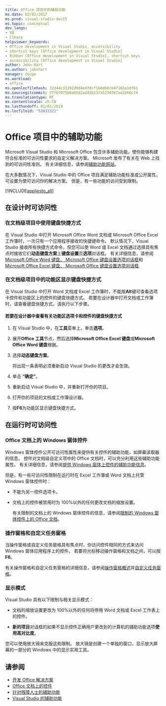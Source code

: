 ```yaml
---
title: Office 项目中的辅助功能
ms.date: 02/02/2017
ms.prod: visual-studio-dev15
ms.topic: conceptual
dev_langs:
- VB
- CSharp
helpviewer_keywords:
- Office development in Visual Studio, accessibility
- shortcut keys [Office development in Visual Studio]
- Ribbon [Office development in Visual Studio], shortcut keys
- accessibility [Office development in Visual Studio]
author: John-Hart
ms.author: johnhart
manager: douge
ms.workload:
- office
ms.openlocfilehash: 32d44c33192d9d4e4fdcf1b8db8cb47102a1df61
ms.sourcegitcommit: 37fb7075b0a65d2add3b137a5230767aa3266c74
ms.translationtype: MT
ms.contentlocale: zh-CN
ms.lasthandoff: 01/02/2019
ms.locfileid: "53833321"
---
```

# <a name="accessibility-in-office-projects"></a>Office 项目中的辅助功能

Microsoft Visual Studio 和 Microsoft Office 包含许多辅助功能，使你能够构建符合标准的可访问性要求的自定义解决方案。 Microsoft 发布了有关在 Web 上找到的可访问性准则。 有关详细信息，请参阅[辅助功能网站](http://go.microsoft.com/fwlink/?LinkID=37113)。

在大多数情况下，Visual Studio 中的 Office 项目满足辅助功能标准或公开属性，可设置为使可访问你的解决方案。 但是，有一些功能的访问受到限制。

[!INCLUDE[appliesto_all](../vsto/includes/appliesto-all-md.md)]

## <a name="accessibility-at-design-time"></a>在设计时可访问性

### <a name="use-shortcut-keys-in-document-level-projects"></a>在文档级项目中使用键盘快捷方式
 在 Visual Studio 中打开 Microsoft Office Word 文档或 Microsoft Office Excel 工作簿时，一次只有一个应用程序接收的快捷键命令。 默认情况下，Visual Studio 接收所有快捷方式命令，但您可以使 Word 或 Excel 文档通过选择具有焦点时接收它们**动态键盘方案**上**键盘设置**页**选项**对话框。 有关详细信息，请参阅[Microsoft Office Word 键盘、 Microsoft Office 键盘设置选项对话框](../vsto/microsoft-office-word-keyboard-microsoft-office-keyboard-settings-options-dialog-box.md)和[Microsoft Office Excel 键盘、 Microsoft Office 键盘设置选项对话框](../vsto/microsoft-office-excel-keyboard-microsoft-office-keyboard-settings-options-dialog-box.md).

### <a name="display-shortcut-keys-for-the-ribbon-in-document-level-projects"></a>在文档级项目中的功能区显示键盘快捷方式
 在 Visual Studio 中打开 Word 文档或 Excel 工作簿时，不能按**Alt**键可查看选项卡控件和功能区上的控件的键盘快捷方式。 若要在设计器中打开文档或工作簿时，请查看键盘快捷方式，请执行以下步骤。

#### <a name="to-view-shortcut-keys-for-ribbon-tabs-and-controls-in-the-designer"></a>若要在设计器中查看有关功能区选项卡和控件的键盘快捷方式

1.  在 Visual Studio 中，在**工具**菜单上，单击**选项**。

2.  展开**Office 工具**节点，然后选择**Microsoft Office Excel 键盘**或**Microsoft Office Word 键盘**根据。

3.  选择**动态键盘方案**。

     将出现一条表明必须重新启动 Visual Studio 的更改才会生效。

4.  单击 **“确定”**。

5.  重新启动 Visual Studio 中，并重新打开你的项目。

6.  打开你的项目的文档或工作簿设计器。

7.  按**F6**为功能区显示键盘快捷方式。

## <a name="accessibility-at-runtime"></a>在运行时可访问性

### <a name="windows-forms-controls-on-office-documents"></a>Office 文档上的 Windows 窗体控件
 Windows 窗体控件公开可访问性属性来提供有关控件的辅助功能，如屏幕读取器的信息。 控件对文档级自定义项中的 Office 文档时，可以充分利用这些辅助功能属性。 有关详细信息，请参阅[提供 Windows 窗体上控件的辅助功能信息](/dotnet/framework/winforms/controls/providing-accessibility-information-for-controls-on-a-windows-form)。

 但是，有一些可访问性限制在运行时在 Excel 工作簿或 Word 文档上托管 Windows 窗体控件时：

- 不能为另一控件选项卡。

- 文档上的控件被禁用时为 100%以外的任何更改文档的缩放设置。

  有关限制的文档上的 Windows 窗体控件的信息，请参阅[限制的 Windows 窗体控件上的 Office 文档](../vsto/limitations-of-windows-forms-controls-on-office-documents.md)。

### <a name="actions-panes-and-custom-task-panes"></a>操作窗格和自定义任务窗格
 当操作窗格或自定义任务窗格具有焦点时，你访问控件相同的方式来访问 Windows 窗体应用程序上的控件。 若要将光标移动操作窗格和文档之间，可以按**F6**。

 有关操作窗格和自定义任务窗格的详细信息，请参阅[操作窗格概述](../vsto/actions-pane-overview.md)并[自定义任务窗格](../vsto/custom-task-panes.md)。

### <a name="display-modes"></a>显示模式

Visual Studio 具有以下限制与相关显示模式：

- 文档的缩放设置更改为 100%以外的任何将停用 Word 文档或 Excel 工作表上的控件。

- **新的项目**对话框的如果不显示控件正确用户更改到的计算机的辅助功能选项**使用高对比度**。

您可以使用放大镜来克服这些限制。 放大镜是创建一个单独的窗口，显示放大屏幕的一部分的 Windows 中的显示实用工具。

## <a name="see-also"></a>请参阅

- [开发 Office 解决方案](../vsto/developing-office-solutions.md)
- [Office 文档上的控件](../vsto/controls-on-office-documents.md)
- [针对残障人士的辅助功能](../ide/reference/accessibility-for-people-with-disabilities.md)
- [Visual Studio 的辅助功能](../ide/reference/accessibility-features-of-visual-studio.md)
